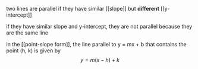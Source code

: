 two lines are parallel if they have similar [[slope]] but **different** [[y-intercept]]

if they have similar slope and y-intercept, they are not parallel because they are the same line

in the [[point-slope form]], the line parallel to y = mx + b that contains the point (h, k) is given by
$$y=m(x-h)+k$$